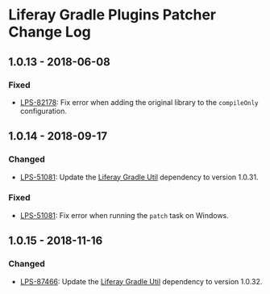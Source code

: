 # Liferay Gradle Plugins Patcher Change Log

## 1.0.13 - 2018-06-08

### Fixed
- [LPS-82178]: Fix error when adding the original library to the `compileOnly`
configuration.

## 1.0.14 - 2018-09-17

### Changed
- [LPS-51081]: Update the [Liferay Gradle Util] dependency to version 1.0.31.

### Fixed
- [LPS-51081]: Fix error when running the `patch` task on Windows.

## 1.0.15 - 2018-11-16

### Changed
- [LPS-87466]: Update the [Liferay Gradle Util] dependency to version 1.0.32.

[Liferay Gradle Util]: https://github.com/liferay/liferay-portal/tree/master/modules/sdk/gradle-util
[LPS-51081]: https://issues.liferay.com/browse/LPS-51081
[LPS-82178]: https://issues.liferay.com/browse/LPS-82178
[LPS-87466]: https://issues.liferay.com/browse/LPS-87466